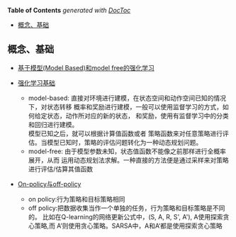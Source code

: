 <!-- START doctoc generated TOC please keep comment here to allow auto update -->
<!-- DON'T EDIT THIS SECTION, INSTEAD RE-RUN doctoc TO UPDATE -->
**Table of Contents**  *generated with [DocToc](https://github.com/thlorenz/doctoc)*

- [概念、基础](#%E6%A6%82%E5%BF%B5%E5%9F%BA%E7%A1%80)

<!-- END doctoc generated TOC please keep comment here to allow auto update -->


## 概念、基础

- [基于模型(Model Based)和model free的强化学习](https://itpcb.com/a/162657)
- [强化学习基础](http://itpcb.com/docs/MachineLearningNotes/17%E5%BC%BA%E5%8C%96%E5%AD%A6%E4%B9%A0.html)
  - model-based: 直接对环境进行建模，在状态空间和动作空间已知的情况下，对状态转移
  概率和奖励进行建模，一般可以使用监督学习的方式，如何给定状态，动作所对应的新的状态，
  和奖励，使用有监督学习中的分类和回归进行建模。  
  模型已知之后，就可以根据计算值函数或者
  策略函数来对任意策略进行评估。当模型已知时，策略的评估问题转化为一种动态规划问题。
  - model-free: 由于模型参数未知，状态值函数不能像之前那样进行全概率展开，从而
  运用动态规划法求解。一种直接的方法便是通过采样来对策略进行评估/估算其值函数
  
- [On-policy与off-policy](https://zhuanlan.zhihu.com/p/346433931)
  - on policy:行为策略和目标策略相同
  - off policy:把数据收集当作一个单独的任务，行为策略和目标策略是不同的。
  比如在Q-learning的网络更新公式中，(S, A, R, S', A'), A使用探索贪心策略,而
  A’则使用贪心策略。SARSA中，A和A‘都是使用探索贪心策略
  